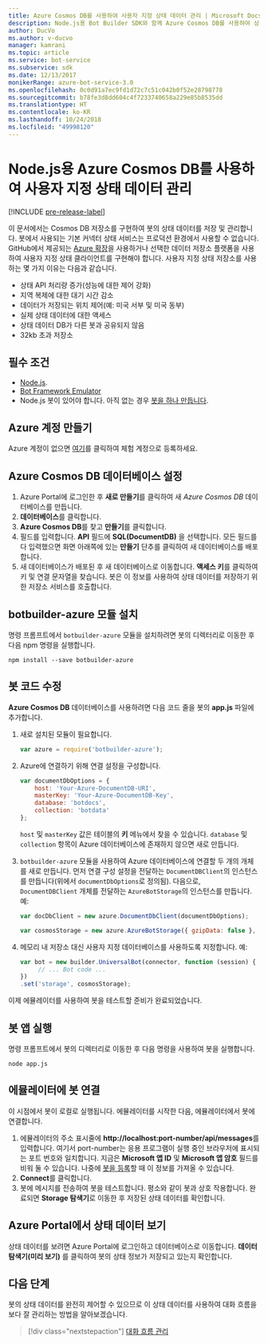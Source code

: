 ```yaml
---
title: Azure Cosmos DB를 사용하여 사용자 지정 상태 데이터 관리 | Microsoft Docs
description: Node.js용 Bot Builder SDK와 함께 Azure Cosmos DB를 사용하여 상태 데이터를 저장 및 검색하는 방법을 알아봅니다.
author: DucVo
ms.author: v-ducvo
manager: kamrani
ms.topic: article
ms.service: bot-service
ms.subservice: sdk
ms.date: 12/13/2017
monikerRange: azure-bot-service-3.0
ms.openlocfilehash: 0c0d91a7ec9fd1d72c7c51c042b0f52e28798778
ms.sourcegitcommit: b78fe3d8dd604c4f7233740658a229e85b8535dd
ms.translationtype: HT
ms.contentlocale: ko-KR
ms.lasthandoff: 10/24/2018
ms.locfileid: "49998120"
---
```

# <a name="manage-custom-state-data-with-azure-cosmos-db-for-nodejs"></a>Node.js용 Azure Cosmos DB를 사용하여 사용자 지정 상태 데이터 관리

[!INCLUDE [pre-release-label](../includes/pre-release-label-v3.md)]

이 문서에서는 Cosmos DB 저장소를 구현하여 봇의 상태 데이터를 저장 및 관리합니다. 봇에서 사용되는 기본 커넥터 상태 서비스는 프로덕션 환경에서 사용할 수 없습니다. GitHub에서 제공되는 [Azure 확장](https://www.npmjs.com/package/botbuilder-azure)을 사용하거나 선택한 데이터 저장소 플랫폼을 사용하여 사용자 지정 상태 클라이언트를 구현해야 합니다. 사용자 지정 상태 저장소를 사용하는 몇 가지 이유는 다음과 같습니다.

- 상태 API 처리량 증가(성능에 대한 제어 강화)
- 지역 복제에 대한 대기 시간 감소
- 데이터가 저장되는 위치 제어(예: 미국 서부 및 미국 동부)
- 실제 상태 데이터에 대한 액세스
- 상태 데이터 DB가 다른 봇과 공유되지 않음
- 32kb 초과 저장소

## <a name="prerequisites"></a>필수 조건

- [Node.js](https://nodejs.org/en/).
- [Bot Framework Emulator](~/bot-service-debug-emulator.md)
- Node.js 봇이 있어야 합니다. 아직 없는 경우 [봇을 하나 만듭니다](bot-builder-nodejs-quickstart.md). 

## <a name="create-azure-account"></a>Azure 계정 만들기
Azure 계정이 없으면 [여기](https://azure.microsoft.com/en-us/free/)를 클릭하여 체험 계정으로 등록하세요.

## <a name="set-up-the-azure-cosmos-db-database"></a>Azure Cosmos DB 데이터베이스 설정
1. Azure Portal에 로그인한 후 **새로 만들기**를 클릭하여 새 *Azure Cosmos DB* 데이터베이스를 만듭니다. 
2. **데이터베이스**를 클릭합니다. 
3. **Azure Cosmos DB**를 찾고 **만들기**를 클릭합니다.
4. 필드를 입력합니다. **API** 필드에 **SQL(DocumentDB)** 을 선택합니다. 모든 필드를 다 입력했으면 화면 아래쪽에 있는 **만들기** 단추를 클릭하여 새 데이터베이스를 배포합니다. 
5. 새 데이터베이스가 배포된 후 새 데이터베이스로 이동합니다. **액세스 키**를 클릭하여 키 및 연결 문자열을 찾습니다. 봇은 이 정보를 사용하여 상태 데이터를 저장하기 위한 저장소 서비스를 호출합니다.

## <a name="install-botbuilder-azure-module"></a>botbuilder-azure 모듈 설치

명령 프롬프트에서 `botbuilder-azure` 모듈을 설치하려면 봇의 디렉터리로 이동한 후 다음 npm 명령을 실행합니다.

```nodejs
npm install --save botbuilder-azure
```

## <a name="modify-your-bot-code"></a>봇 코드 수정

**Azure Cosmos DB** 데이터베이스를 사용하려면 다음 코드 줄을 봇의 **app.js** 파일에 추가합니다.

1. 새로 설치된 모듈이 필요합니다.

   ```javascript
   var azure = require('botbuilder-azure'); 
   ```

2. Azure에 연결하기 위해 연결 설정을 구성합니다.
   ```javascript
   var documentDbOptions = {
       host: 'Your-Azure-DocumentDB-URI', 
       masterKey: 'Your-Azure-DocumentDB-Key', 
       database: 'botdocs',   
       collection: 'botdata'
   };
   ```
   `host` 및 `masterKey` 값은 테이블의 **키** 메뉴에서 찾을 수 있습니다. `database` 및 `collection` 항목이 Azure 데이터베이스에 존재하지 않으면 새로 만듭니다.

3. `botbuilder-azure` 모듈을 사용하여 Azure 데이터베이스에 연결할 두 개의 개체를 새로 만듭니다. 먼저 연결 구성 설정을 전달하는 `DocumentDBClient`의 인스턴스를 만듭니다(위에서 `documentDbOptions`로 정의됨). 다음으로, `DocumentDBClient` 개체를 전달하는 `AzureBotStorage`의 인스턴스를 만듭니다. 예: 
   ```javascript
   var docDbClient = new azure.DocumentDbClient(documentDbOptions);

   var cosmosStorage = new azure.AzureBotStorage({ gzipData: false }, docDbClient);
   ```

4. 메모리 내 저장소 대신 사용자 지정 데이터베이스를 사용하도록 지정합니다. 예: 

   ```javascript
   var bot = new builder.UniversalBot(connector, function (session) {
        // ... Bot code ...
   })
   .set('storage', cosmosStorage);
   ```

이제 에뮬레이터를 사용하여 봇을 테스트할 준비가 완료되었습니다.

## <a name="run-your-bot-app"></a>봇 앱 실행

명령 프롬프트에서 봇의 디렉터리로 이동한 후 다음 명령을 사용하여 봇을 실행합니다.

```nodejs
node app.js
```

## <a name="connect-your-bot-to-the-emulator"></a>에뮬레이터에 봇 연결

이 시점에서 봇이 로컬로 실행됩니다. 에뮬레이터를 시작한 다음, 에뮬레이터에서 봇에 연결합니다.

1. 에뮬레이터의 주소 표시줄에 <strong>http://localhost:port-number/api/messages</strong>를 입력합니다. 여기서 port-number는 응용 프로그램이 실행 중인 브라우저에 표시되는 포트 번호와 일치합니다. 지금은 <strong>Microsoft 앱 ID</strong> 및 <strong>Microsoft 앱 암호</strong> 필드를 비워 둘 수 있습니다. 나중에 [봇을 등록](~/bot-service-quickstart-registration.md)할 때 이 정보를 가져올 수 있습니다.
2. **Connect**를 클릭합니다.
3. 봇에 메시지를 전송하여 봇을 테스트합니다. 평소와 같이 봇과 상호 작용합니다. 완료되면 **Storage 탐색기**로 이동한 후 저장된 상태 데이터를 확인합니다.

## <a name="view-state-data-on-azure-portal"></a>Azure Portal에서 상태 데이터 보기

상태 데이터를 보려면 Azure Portal에 로그인하고 데이터베이스로 이동합니다. **데이터 탐색기(미리 보기)** 를 클릭하여 봇의 상태 정보가 저장되고 있는지 확인합니다.

## <a name="next-step"></a>다음 단계

봇의 상태 데이터를 완전히 제어할 수 있으므로 이 상태 데이터를 사용하여 대화 흐름을 보다 잘 관리하는 방법을 알아보겠습니다.

> [!div class="nextstepaction"]
> [대화 흐름 관리](bot-builder-nodejs-dialog-manage-conversation-flow.md)
